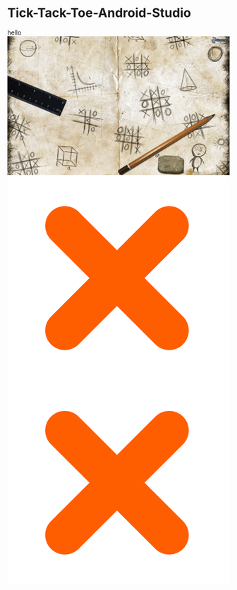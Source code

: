 # Tick-Tack-Toe-Android-Studio

hello
![](images/splash_image.jpg)
![](images/x.png)
![](images/x.png)
